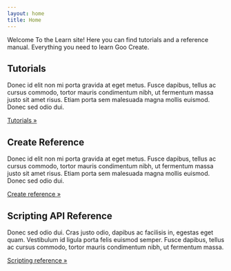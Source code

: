 ```yaml
---
layout: home
title: Home
---
```


Welcome To the Learn site! Here you can find tutorials and a reference manual. Everything you need to learn Goo Create.

<div class="row">
	<div class="col-lg-4">
		<h2>Tutorials</h2>
		<p>Donec id elit non mi porta gravida at eget metus. Fusce dapibus, tellus ac cursus commodo, tortor mauris condimentum nibh, ut fermentum massa justo sit amet risus. Etiam porta sem malesuada magna mollis euismod. Donec sed odio dui. </p>
		<p><a class="btn btn-primary" href="{{ '/tutorials' | prepend: site.baseurl }}" role="button">Tutorials &raquo;</a></p>
	</div>
	<div class="col-lg-4">
		<h2>Create Reference</h2>
		<p>Donec id elit non mi porta gravida at eget metus. Fusce dapibus, tellus ac cursus commodo, tortor mauris condimentum nibh, ut fermentum massa justo sit amet risus. Etiam porta sem malesuada magna mollis euismod. Donec sed odio dui. </p>
		<p><a class="btn btn-primary" href="{{ '/manual' | prepend: site.baseurl }}" role="button">Create reference &raquo;</a></p>
	</div>
	<div class="col-lg-4">
		<h2>Scripting API Reference</h2>
		<p>Donec sed odio dui. Cras justo odio, dapibus ac facilisis in, egestas eget quam. Vestibulum id ligula porta felis euismod semper. Fusce dapibus, tellus ac cursus commodo, tortor mauris condimentum nibh, ut fermentum massa.</p>
		<p><a class="btn btn-primary" href="http://code.gooengine.com/latest/docs" role="button">Scripting reference &raquo;</a></p>
	</div>
</div>
